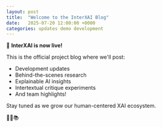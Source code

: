 ```yaml
---
layout: post
title:  "Welcome to the InterXAI Blog"
date:   2025-07-20 12:00:00 +0000
categories: updates demo development
---
```


🚀 **InterXAI is now live!**

This is the official project blog where we'll post:
- Development updates
- Behind-the-scenes research
- Explainable AI insights
- Intertextual critique experiments
- And team highlights!

Stay tuned as we grow our human-centered XAI ecosystem.

🧠✨📚
